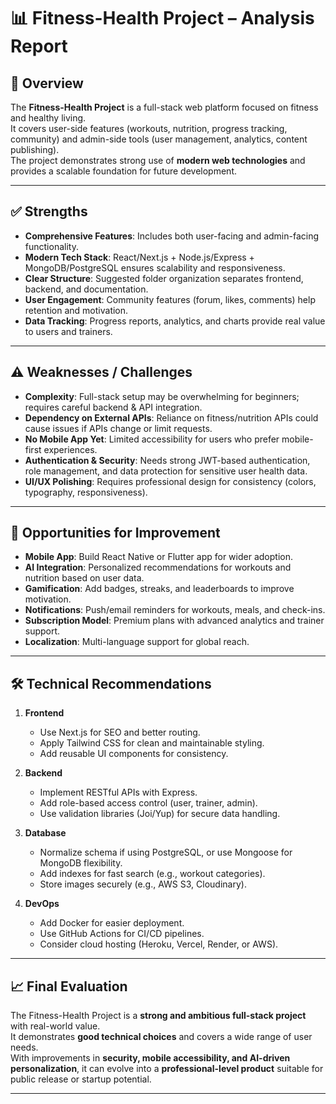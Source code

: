 # 📊 Fitness-Health Project – Analysis Report

## 🔎 Overview
The **Fitness-Health Project** is a full-stack web platform focused on fitness and healthy living.  
It covers user-side features (workouts, nutrition, progress tracking, community) and admin-side tools (user management, analytics, content publishing).  
The project demonstrates strong use of **modern web technologies** and provides a scalable foundation for future development.

---

## ✅ Strengths
- **Comprehensive Features**: Includes both user-facing and admin-facing functionality.  
- **Modern Tech Stack**: React/Next.js + Node.js/Express + MongoDB/PostgreSQL ensures scalability and responsiveness.  
- **Clear Structure**: Suggested folder organization separates frontend, backend, and documentation.  
- **User Engagement**: Community features (forum, likes, comments) help retention and motivation.  
- **Data Tracking**: Progress reports, analytics, and charts provide real value to users and trainers.  

---

## ⚠️ Weaknesses / Challenges
- **Complexity**: Full-stack setup may be overwhelming for beginners; requires careful backend & API integration.  
- **Dependency on External APIs**: Reliance on fitness/nutrition APIs could cause issues if APIs change or limit requests.  
- **No Mobile App Yet**: Limited accessibility for users who prefer mobile-first experiences.  
- **Authentication & Security**: Needs strong JWT-based authentication, role management, and data protection for sensitive user health data.  
- **UI/UX Polishing**: Requires professional design for consistency (colors, typography, responsiveness).  

---

## 🚀 Opportunities for Improvement
- **Mobile App**: Build React Native or Flutter app for wider adoption.  
- **AI Integration**: Personalized recommendations for workouts and nutrition based on user data.  
- **Gamification**: Add badges, streaks, and leaderboards to improve motivation.  
- **Notifications**: Push/email reminders for workouts, meals, and check-ins.  
- **Subscription Model**: Premium plans with advanced analytics and trainer support.  
- **Localization**: Multi-language support for global reach.  

---

## 🛠 Technical Recommendations
1. **Frontend**  
   - Use Next.js for SEO and better routing.  
   - Apply Tailwind CSS for clean and maintainable styling.  
   - Add reusable UI components for consistency.  

2. **Backend**  
   - Implement RESTful APIs with Express.  
   - Add role-based access control (user, trainer, admin).  
   - Use validation libraries (Joi/Yup) for secure data handling.  

3. **Database**  
   - Normalize schema if using PostgreSQL, or use Mongoose for MongoDB flexibility.  
   - Add indexes for fast search (e.g., workout categories).  
   - Store images securely (e.g., AWS S3, Cloudinary).  

4. **DevOps**  
   - Add Docker for easier deployment.  
   - Use GitHub Actions for CI/CD pipelines.  
   - Consider cloud hosting (Heroku, Vercel, Render, or AWS).  

---

## 📈 Final Evaluation
The Fitness-Health Project is a **strong and ambitious full-stack project** with real-world value.  
It demonstrates **good technical choices** and covers a wide range of user needs.  
With improvements in **security, mobile accessibility, and AI-driven personalization**, it can evolve into a **professional-level product** suitable for public release or startup potential.  

---

